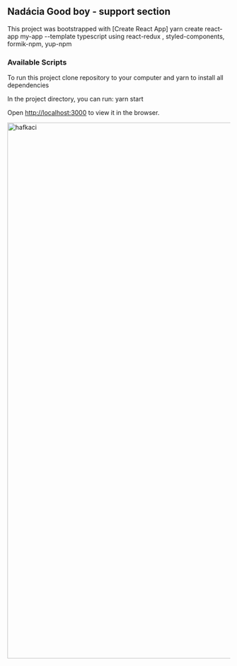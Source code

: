 ## Nadácia Good boy - support section

This project was bootstrapped with [Create React App] yarn create react-app my-app --template typescript
using react-redux , styled-components, formik-npm, yup-npm

### Available Scripts

To run this project clone repository to your computer and yarn to install all dependencies

In the project directory, you can run: yarn start

Open [http://localhost:3000](http://localhost:3000) to view it in the browser.






<img width="1209" alt="hafkaci" src="https://user-images.githubusercontent.com/57225644/123385363-bb0d8180-d595-11eb-8373-bcde9a392db7.png">

